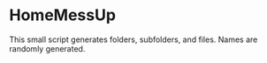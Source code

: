 # HomeMessUp
This small script generates folders, subfolders, and files. Names are randomly generated.
